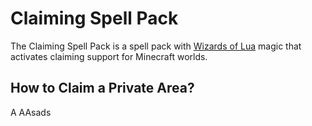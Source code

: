 # Claiming Spell Pack
The Claiming Spell Pack is a spell pack with [Wizards of Lua](http://www.wizards-of-lua.net) magic that activates claiming support for Minecraft worlds.

## How to Claim a Private Area?
A AAsads
